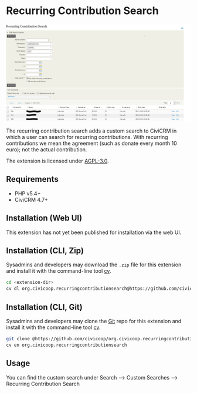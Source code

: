 # Recurring Contribution Search

![Screenshot](/screenshot.png)

The recurring contribution search adds a custom search to CiviCRM in which a user can search for recurring contributions. 
With recurring contributions we mean the agreement (such as donate every month 10 euro); not the actual contribution.

The extension is licensed under [AGPL-3.0](LICENSE.txt).

## Requirements

* PHP v5.4+
* CiviCRM 4.7+

## Installation (Web UI)

This extension has not yet been published for installation via the web UI.

## Installation (CLI, Zip)

Sysadmins and developers may download the `.zip` file for this extension and
install it with the command-line tool [cv](https://github.com/civicrm/cv).

```bash
cd <extension-dir>
cv dl org.civicoop.recurringcontributionsearch@https://github.com/civicoop/org.civicoop.recurringcontributionsearch/archive/master.zip
```

## Installation (CLI, Git)

Sysadmins and developers may clone the [Git](https://en.wikipedia.org/wiki/Git) repo for this extension and
install it with the command-line tool [cv](https://github.com/civicrm/cv).

```bash
git clone @https://github.com/civicoop/org.civicoop.recurringcontributionsearch
cv en org.civicoop.recurringcontributionsearch
```

## Usage

You can find the custom search under Search --> Custom Searches --> Recurring Contribution Search

